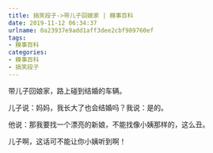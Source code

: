 ```yaml
---
title: 搞笑段子->带儿子回娘家 | 糗事百科
date: 2019-11-12 06:34:37
urlname: 0a23937e9add1aff3dee2cbf989760ef
tags: 
- 糗事百科
categories:
- 糗事百科
- 搞笑段子
---
```

带儿子回娘家，路上碰到结婚的车辆。

儿子说：妈妈，我长大了也会结婚吗？我说：是的。

他说：那我要找一个漂亮的新娘，不能找像小姨那样的，这么丑。

儿子啊，这话可不能让你小姨听到啊！


